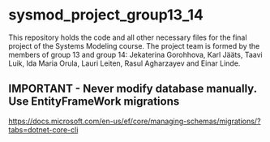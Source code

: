 # sysmod_project_group13_14

This repository holds the code and all other necessary files for the final project of the Systems Modeling course. The project team is formed by the members of group 13 and group 14: Jekaterina Gorohhova, Karl Jääts, Taavi Luik, Ida Maria Orula, Lauri Leiten, Rasul Agharzayev and Einar Linde.

## IMPORTANT - Never modify database manually. Use EntityFrameWork migrations 
https://docs.microsoft.com/en-us/ef/core/managing-schemas/migrations/?tabs=dotnet-core-cli
